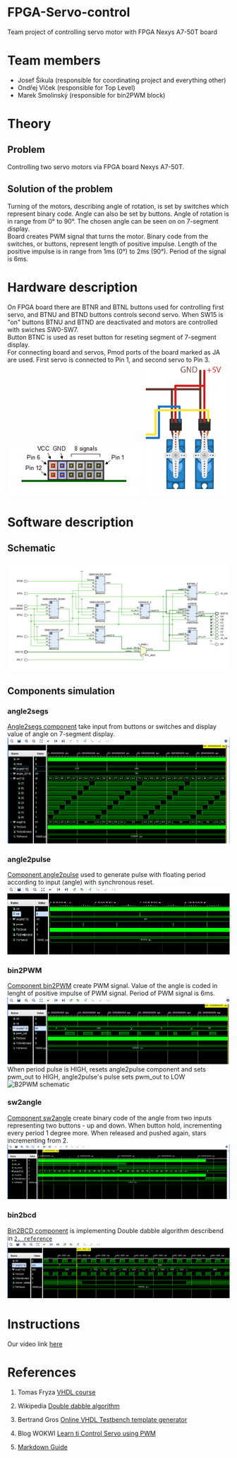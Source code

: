 # FPGA-Servo-control
Team project of controlling servo motor with FPGA Nexys A7-50T board

# Team members
- Josef Šikula (responsible for coordinating project and everything other)
- Ondřej Vlček (responsible for Top Level)
- Marek Smolinský (responsible for bin2PWM block)

# Theory
## Problem
Controlling two servo motors via FPGA board Nexys A7-50T.

## Solution of the problem
Turning of the motors, describing angle of rotation, is set by switches which represent binary code. Angle can also be set by buttons. Angle of rotation is in range from 0° to 90°. The chosen angle can be seen on on 7-segment display.<br> 
Board creates PWM signal that turns the motor. Binary code from the switches, or buttons, represent length of positive impulse. Length of the positive impulse is in range from 1ms (0°) to 2ms (90°). Period of the signal is 6ms. 

# Hardware description
On FPGA board there are BTNR and BTNL buttons used for controlling first servo, and BTNU and BTND buttons controls second servo. When SW15 is "on" buttons BTNU and BTND are deactivated and motors are controlled with swiches SW0-SW7.<br> 
Button BTNC is used as reset button for reseting segment of 7-segment display.<br>
For connecting board and servos, Pmod ports of the board marked as JA are used. First servo is connected to Pin 1, and second servo to Pin 3.<br> 
![Pinout](/images/Pmod_pinout.png)
![Servo](/images/servo_power.png)
# Software description
## Schematic
![Schematic of toplevel](/images/toplevel_scheme.png)
## Components simulation
### angle2segs
[Angle2segs component](src/bin2PWM.vhd) take input from buttons or switches and display value of angle on 7-segment display.
![sim A2S](/images/sim_angle2segs.png)
### angle2pulse
[Component angle2pulse](src/angle2pulse.vhd) used to generate pulse with floating period according to input (angle) with synchronous reset.
![sim A2P](/images/sim_angle2pulse.png)
### bin2PWM
[Component bin2PWM](src/bin2PWM.vhd) create PWM signal. Value of the angle is coded in lenght of positive impulse of PWM signal. Period of PWM signal is 6ms. 
![sim B2PWM](/images/sim_bin2pwm.png)
When period pulse is HIGH, resets angle2pulse component and sets pwm_out to HIGH, angle2pulse's pulse sets pwm_out to LOW
![B2PWM schematic](/images/bin2PWM_schematic.png)
### sw2angle
[Component sw2angle](src/sw2angle.vhd) create binary code of the angle from two inputs representing two buttons - up and down. When button hold, incrementing every period 1 degree more. When released and pushed again, stars incrementing from 2.
![sim SW2A](/images/sim_sw2angle.png)

### bin2bcd
[Bin2BCD component](src/bin2bcd.vhd) is implementing Double dabble algorithm describend in [`2. reference`](#references)
![sim B2bcd](/images/sim_bin2bcd.png)


# Instructions
Our video link [here](https://www.youtube.com/)

# References

1. Tomas Fryza [VHDL course](https://github.com/tomas-fryza/vhdl-course/)

2. Wikipedia [Double dabble algorithm](https://en.wikipedia.org/wiki/Double_dabble)

3. Bertrand Gros [Online VHDL Testbench template generator](https://vhdl.lapinoo.net/testbench/)

4. Blog WOKWI [Learn ti Control Servo using PWM](https://blog.wokwi.com/learn-servo-motor-using-wokwi-logic-analyzer/)

5. [Markdown Guide](https://www.markdownguide.org/basic-syntax/#code)